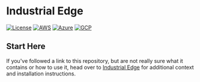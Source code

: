 # Industrial Edge

[![License](https://img.shields.io/badge/License-Apache%202.0-blue.svg)](https://opensource.org/licenses/Apache-2.0)
[![AWS](https://img.shields.io/endpoint?url=https%3A%2F%2Fstorage.googleapis.com%2Fhcp-results%2Fmanuela-aws-ci.json)](https://storage.googleapis.com/hcp-results/manuela-aws-ci.json)
[![Azure](https://img.shields.io/endpoint?url=https%3A%2F%2Fstorage.googleapis.com%2Fhcp-results%2Fmanuela-azr-ci.json)](https://storage.googleapis.com/hcp-results/manuela-azr-ci.json)
[![GCP](https://img.shields.io/endpoint?url=https%3A%2F%2Fstorage.googleapis.com%2Fhcp-results%2Fmanuela-gcp-ci.json)](https://storage.googleapis.com/hcp-results/manuela-gcp-ci.json)

## Start Here

If you've followed a link to this repository, but are not really sure what it contains
or how to use it, head over to [Industrial Edge](http://hybrid-cloud-patterns.io/industrial-edge/)
for additional context and installation instructions.
